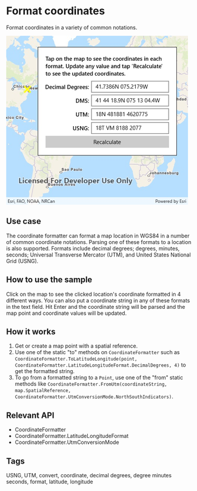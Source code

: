# Format coordinates

Format coordinates in a variety of common notations.

![screenshot](FormatCoordinates.jpg)

## Use case

The coordinate formatter can format a map location in WGS84 in a number of common coordinate notations. Parsing one of these formats to a location is also supported. Formats include decimal degrees; degrees, minutes, seconds; Universal Transverse Mercator (UTM), and United States National Grid (USNG).

## How to use the sample

Click on the map to see the clicked location's coordinate formatted in 4 different ways. You can also put a coordinate string in any of these formats in the text field. Hit Enter and the coordinate string will be parsed and the map point and coordinate values will be updated.

## How it works

1. Get or create a map point with a spatial reference.
2. Use one of the static "to" methods on `CoordinateFormatter` such as `CoordinateFormatter.ToLatitudeLongitude(point, CoordinateFormatter.LatitudeLongitudeFormat.DecimalDegrees, 4)` to get the formatted string.
3. To go from a formatted string to a `Point`, use one of the "from" static methods like `CoordinateFormatter.FromUtm(coordinateString, map.SpatialReference, CoordinateFormatter.UtmConversionMode.NorthSouthIndicators)`.

## Relevant API

* CoordinateFormatter
* CoordinateFormatter.LatitudeLongitudeFormat
* CoordinateFormatter.UtmConversionMode

## Tags

USNG, UTM, convert, coordinate, decimal degrees, degree minutes seconds, format, latitude, longitude
